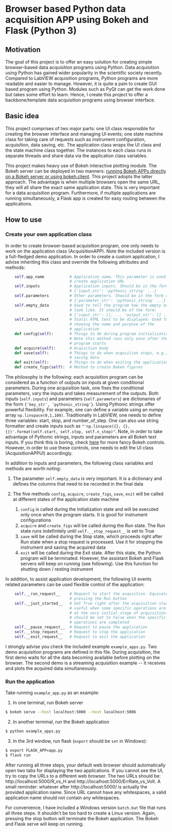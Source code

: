 # Browser based Python data acquisition APP using Bokeh and Flask (Python 3)

## Motivation
The goal of this project is to offer an easy solution for creating simple browser-based data acquisition programs using Python. Data acquisition using Python has gained wider popularity in the scientific society recently. Compared to LabVIEW acquisition programs, Python programs are more readable and easier to manage. However, it is quite a pain to create GUI based program using Python. Modules such as PyQt can get the work done but takes some effort to learn. Hence, I create this project to offer a backbone/template data acquisition programs using browser interface.

## Basic idea
This project comprises of two major parts: one UI class responsible for creating the browser interface and managing UI events; one state machine class for taking care of requests such as instrument configuration, acquisition, data saving, etc. The application class wraps the UI class and the state machine class together. The instances to each class runs in separate threads and share data via the application class variables.

This project makes heavy use of Bokeh interactive plotting module. The Bokeh server can be deployed in two manners: [running Bokeh APPs directly on a Bokeh server or using bokeh.client](http://bokeh.pydata.org/en/latest/docs/user_guide/server.html). This project adopts the latter approach. The advantage is when multiple browsers open the same URL, they will all share the exact same application state. This is very important for a data acquisition program. Furthermore, if multiple applications are running simultaneously, a Flask app is created for easy routing between the applications.

## How to use
### Create your own application class
In order to create browser-based acquisition program, one only needs to work on the application class (AcquisitionAPP). Note the included version is a full-fledged demo application. In order to create a custom application, I advise inheriting this class and override the following attributes and methods:
```python
    self.app_name           # Application name. This parameter is used to
                            # create application URL
    self.inputs             # Application inputs. Should be in the form of
                            # {'input_str': 'pythonic_string' ...}
    self.parameters         # Other parameters. Should be in the form of
                            # {'parameter_str': 'pythonic_string' ...}
    self.empty_data         # Used to tell the program how the empty outputs
                            # look like. It should be of the form:
                            # {'input_str': [], ... 'output_str': [] ...}
    self.intro_text         # Static HTML text to be displayed. Used for
                            # showing the name and purpose of the
                            # application
    def config(self):       # Things to do during program initialization.
                            # Note this method runs only once after the
                            # program starts
    def acquire(self):      # Acqusition body
    def save(self):         # Things to do when acqusition stops, e.g.,
                            # saving data
    def exit(self):         # Things to do when exiting the application
    def create_figs(self):  # Method to create Bokeh figures
```
The philosophy is the following: each acquisition program can be considered as a function of outputs on inputs at given conditional parameters. During one acquisition task, one fixes the conditional parameters, vary the inputs and takes measurement of the outputs. Both inputs (`self.inputs`) and parameters (`self.parameters`) are dictionaries of the form `{'key_str', 'pythonic_string'}`. Using Pythonic strings offer powerful flexibility. For example, one can define a variable using an numpy array `np.linspace(0,1,100)`. Traditionally in LabVIEW, one needs to define three variables: start, stop, and number_of_step. One can also use string formatter and create inputs such as `"'np.linspace({}, {}, {})'.format(self.start, self.stop, self.n_step)"`. Note, in order to take advantage of Pythonic strings, inputs and parameters are all Bokeh text inputs. If you think this is boring, check [here](http://bokeh.pydata.org/en/latest/docs/user_guide/interaction/widgets.html) for more fancy Bokeh controls. However, in order to use these controls, one needs to edit the UI class (AcquisitionAPPUI) accordingly.

In addition to inputs and parameters, the following class variables and methods are worth noting:

1. The parameter `self.empty_data` is very important. It is a dictionary and defines the columns that need to be recorded in the final data

1. The five methods `config`, `acquire`, `create_figs`, `save`, `exit` will be called at different states of the application state machine

    1. `config` is called during the Initialization state and will be executed only once when the program starts. It is good for instrument configurations
    1. `acquire` and `create_figs` will be called during the Run state. The Run state runs indefinitely until `self.__stop_request__` is set to True
    1. `save` will be called during the Stop state, which proceeds right after Run state when a stop request is processed. Use it for stopping the instrument and saving the acquired data
    1. `exit` will be called during the Exit state. After this state, the Python program will be terminated. However, the assistant Bokeh and Flask servers will keep on running (see following). Use this function for shutting down / resting instrument

In addition, to assist application development, the following UI events related parameters can be used flexible control of the application:
```python
    self.__run_request__    # Request to start the acqusition. Equivalent to
                            # pressing the Run button
    self.__just_started__   # Set True right after the acquisition starts. It's
                            # useful when some specific operations are needed
                            # at the very initial stage of acquisition. It
                            # should be set to False when the specific 
                            # operations are completed
    self.__pause_request__  # Request to pause the application
    self.__stop_request__   # Request to stop the application
    self.__exit_request__   # Request to exit the application
```

I strongly advise you check the included example `example_apps.py`. Two demo acquisition programs are defined in this file. During acquisition, the first demo waits for all the data becoming available before plotting on the browser. The second demo is a streaming acquisition example -- it receives and plots the acquired data simultaneously.

### Run the application
Take running `example_app.py` as an example:
    
1. In one terminal, run Bokeh server
```sh
$ bokeh serve --host localhost:5000 --host localhost:5006
```
2. In another terminal, run the Bokeh application
```sh
$ python example_apps.py
```
3. In the 3rd window, run flask (`export` should be `set` in Windows):
```sh
$ export FLASK_APP=app.py
$ flask run
```

After running all three steps, your default web browser should automatically open two tabs for displaying the two applications. If you cannot see the UI, try to copy the URLs to a different web browser. The two URLs should be: http://localhost:5000/R_vs_H and http://localhost:5000/ErrRate_vs_Volt. A small reminder: whatever after http://localhost:5000/ is actually the provided application name. Since URL cannot have any whitespaces, a valid application name should not contain any whitespaces.

For convenience, I have included a Windows version `batch.bat` file that runs all three steps. It shouldn't be too hard to create a Linux version. Again, pressing the stop button will terminate the Bokeh application. The Bokeh and Flask serve will keep on running.

